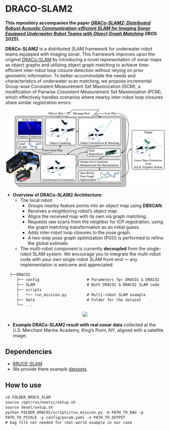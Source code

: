 # DRACO-SLAM2
**This repository accompanies the paper *[DRACo-SLAM2: Distributed Robust Acoustic Communication-efficient SLAM for Imaging Sonar Equipped Underwater Robot Teams with Object Graph Matching]()* (IROS 2025).**

**DRACo-SLAM2** is a distributed SLAM framework for underwater robot teams equipped with imaging sonar. 
This framework improves upon the original [DRACo-SLAM](https://github.com/jake3991/DRACo-SLAM) by introducing a novel representation of sonar maps as object graphs and utilizing object graph matching to achieve time-efficient inter-robot loop closure detection without relying on prior geometric information. 
To better-accommodate the needs and characteristics of underwater scan matching, we propose incremental Group-wise Consistent Measurement Set Maximization (GCM), a modification of Pairwise Consistent Measurement Set Maximization (PCM), which effectively handles scenarios where nearby inter-robot loop closures share similar registration errors.
<p align="center"><img src="fig/pipeline_new.jpg" width=700></p>

- **Overview of DRACo-SLAM2 Architecture:**
  - The local robot:
    - Groups nearby feature points into an object map using **DBSCAN**.
    - Receives a neighboring robot’s object map. 
    - Aligns the received map with its own via graph matching. 
    - Requests raw scans from the neighbor for ICP registration, using the graph matching transformation as an initial guess. 
    - Adds inter-robot loop closures to the pose graph. 
    - A two-step pose graph optimization (PGO) is performed to refine the global estimate.
  - The multi-robot component is currently **decoupled** from the single-robot SLAM system. We encourage you to integrate the multi-robot code with your own single-robot SLAM front-end — any implementation is welcome and appreciated.
```
  ├──DRACO2
     ├── config                     # Parameters fpr DRACO1 & DRACO2
     ├── SLAM                       # Both DRACO1 & DRACO2 SLAM code
     ├── scripts
     │   └── run_mission.py         # Multi-robot SLAM example
     ├── data                       # Folder for the dataset
     └── ...
  ```
<p align="center"><img src="fig/usmma_real.gif" width=700></p>

 - **Example DRACo-SLAM2 result with real sonar data** collected at the U.S. Merchant Marine Academy, King’s Point, NY, aligned with a satellite image.

## Dependencies
- [BRUCE-SLAM](https://github.com/jake3991/sonar-SLAM)
- We provide there example [datasets](https://huggingface.co/datasets/yeweihuang/DRACO2_Datasets).
## How to use

```
cd FOLDER_BRUCE_SLAM
source /opt/ros/noetic/setup.sh
source devel/setup.sh
python FOLDER_DRACO2/scripts/run_mission.py -b PATH_TO_BAG -p PATH_TO_PICKLE -y config/param.yaml -o PATH_TO_OUTPUT
# bag file not needed for real-world example in our case
```

